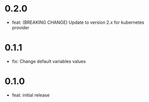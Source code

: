 
0.2.0
=====

* feat: (BREAKING CHANGE) Update to version 2.x for kubernetes provider

0.1.1
=====

* fix: Change default variables values

0.1.0
=====

* feat: initial release
